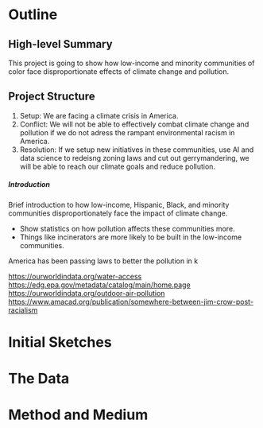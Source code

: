 # Outline
## High-level Summary
This project is going to show how low-income and minority communities of color face disproportionate effects of climate change and pollution.

## Project Structure
  1. Setup: We are facing a climate crisis in America. 
  2. Conflict: We will not be able to effectively combat climate change and pollution if we do not adress the rampant environmental racism in America.
  3. Resolution: If we setup new initiatives in these communities, use AI and data science to redeisng zoning laws and cut out gerrymandering, we will be able to reach our climate goals and reduce pollution.

##### Introduction
Brief introduction to how low-income, Hispanic, Black, and minority communities disproportionately face the impact of climate change.
  - Show statistics on how pollution affects these communities more.
  - Things like incinerators are more likely to be built in the low-income communities. 

America has been passing laws to better the pollution in k

https://ourworldindata.org/water-access
https://edg.epa.gov/metadata/catalog/main/home.page
https://ourworldindata.org/outdoor-air-pollution
https://www.amacad.org/publication/somewhere-between-jim-crow-post-racialism


# Initial Sketches

# The Data
# Method and Medium
